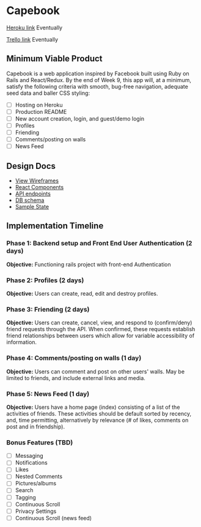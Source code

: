 # Capebook

[Heroku link][heroku] Eventually

[Trello link][trello] Eventually

[heroku]: http://www.herokuapp.com
[trello]: https://trello.com/b/g2OMGOFX/capebook

## Minimum Viable Product

Capebook is a web application inspired by Facebook built using Ruby on Rails
and React/Redux.  By the end of Week 9, this app will, at a minimum, satisfy the
following criteria with smooth, bug-free navigation, adequate seed data and
baller CSS styling:

- [ ] Hosting on Heroku
- [ ] Production README
- [ ] New account creation, login, and guest/demo login
- [ ] Profiles
- [ ] Friending
- [ ] Comments/posting on walls
- [ ] News Feed

## Design Docs
* [View Wireframes][wireframes]
* [React Components][components]
* [API endpoints][api-endpoints]
* [DB schema][schema]
* [Sample State][sample-state]

[wireframes]: wireframes
[components]: component-hierarchy.md
[sample-state]: sample-state.md
[api-endpoints]: api-endpoints.md
[schema]: schema.md

## Implementation Timeline

### Phase 1: Backend setup and Front End User Authentication (2 days)

**Objective:** Functioning rails project with front-end Authentication

### Phase 2: Profiles (2 days)

**Objective:** Users can create, read, edit and destroy profiles.

### Phase 3: Friending (2 days)

**Objective:** Users can create, cancel, view, and respond to (confirm/deny) friend requests through the API. When confirmed, these requests establish friend relationships between users which allow for variable accessibility of information.

### Phase 4: Comments/posting on walls (1 day)

**Objective:** Users can comment and post on other users' walls. May be limited to friends, and include external links and media.

### Phase 5: News Feed (1 day)

**Objective:** Users have a home page (index) consisting of a list of the activities of friends. These activities should be default sorted by recency, and, time permitting, alternatively by relevance (# of likes, comments on post and in friendship).

### Bonus Features (TBD)
- [ ] Messaging
- [ ] Notifications
- [ ] Likes
- [ ] Nested Comments
- [ ] Pictures/albums
- [ ] Search
- [ ] Tagging
- [ ] Continuous Scroll
- [ ] Privacy Settings
- [ ] Continuous Scroll (news feed)
